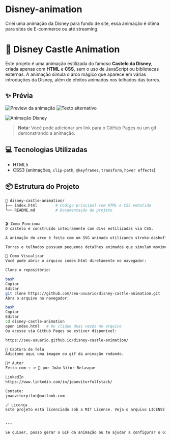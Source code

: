 # Disney-animation
Criei uma animação da Disney para fundo de site, essa animação é ótima para sites de E-commerce ou até streaming. 


# 🏰 Disney Castle Animation

Este projeto é uma animação estilizada do famoso **Castelo da Disney**, criada apenas com **HTML** e **CSS**, sem o uso de JavaScript ou bibliotecas externas. A animação simula o arco mágico que aparece em várias introduções da Disney, além de efeitos animados nos telhados das torres.

## ✨ Prévia
![Preview da animação](preview.gif)
![Texto alternativo](caminho/da/imagem.extensão)

![Animação Disney](https://vitorjoaodev.github.io/Disney-animation/preview.gif)


> **Nota:** Você pode adicionar um link para o GitHub Pages ou um gif demonstrando a animação.

## 💻 Tecnologias Utilizadas

- HTML5
- CSS3 (animações, `clip-path`, `@keyframes`, `transform`, `hover effects`)

## 📦 Estrutura do Projeto

```bash
📁 disney-castle-animation/
├── index.html        # Código principal com HTML e CSS embutido
└── README.md         # Documentação do projeto


🎬 Como Funciona
O castelo é construído inteiramente com divs estilizadas via CSS.

A animação do arco é feita com um SVG animado utilizando stroke-dashoffset.

Torres e telhados possuem pequenos detalhes animados que simulam movimento de bandeiras ao vento com @keyframes.

🚀 Como Visualizar
Você pode abrir o arquivo index.html diretamente no navegador:

Clone o repositório:

bash
Copiar
Editar
git clone https://github.com/seu-usuario/disney-castle-animation.git
Abra o arquivo no navegador:

bash
Copiar
Editar
cd disney-castle-animation
open index.html   # Ou clique duas vezes no arquivo
Ou acesse via GitHub Pages se estiver disponível:

https://seu-usuario.github.io/disney-castle-animation/

📸 Captura de Tela
Adicione aqui uma imagem ou gif da animação rodando.

🧙‍♂️ Autor
Feito com ✨ e 💙 por João Vitor Belasque

LinkedIn
https://www.linkedin.com/in/joaovitorfullstack/

Contato:
joaovitorpilot@outlook.com

🪄 Licença
Este projeto está licenciado sob a MIT License. Veja o arquivo LICENSE para mais detalhes.


---

Se quiser, posso gerar o GIF da animação ou te ajudar a configurar o GitHub Pages pra ela. É só falar!


